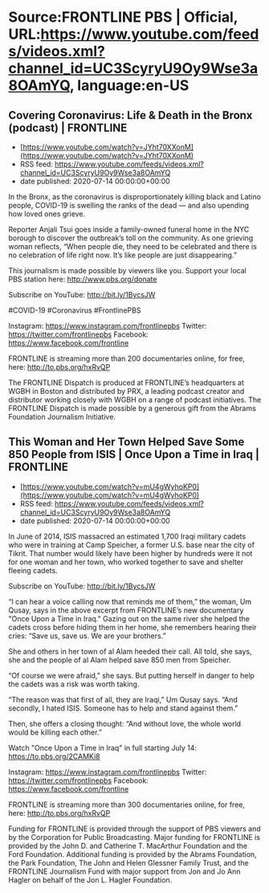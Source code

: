 # Source:FRONTLINE PBS | Official, URL:https://www.youtube.com/feeds/videos.xml?channel_id=UC3ScyryU9Oy9Wse3a8OAmYQ, language:en-US

## Covering Coronavirus: Life & Death in the Bronx (podcast) | FRONTLINE
 - [https://www.youtube.com/watch?v=JYht70XXonM](https://www.youtube.com/watch?v=JYht70XXonM)
 - RSS feed: https://www.youtube.com/feeds/videos.xml?channel_id=UC3ScyryU9Oy9Wse3a8OAmYQ
 - date published: 2020-07-14 00:00:00+00:00

In the Bronx, as the coronavirus is disproportionately killing black and Latino people, COVID-19 is swelling the ranks of the dead — and also upending how loved ones grieve.

Reporter Anjali Tsui goes inside a family-owned funeral home in the NYC borough to discover the outbreak’s toll on the community. As one grieving woman reflects, “When people die, they need to be celebrated and there is no celebration of life right now. It’s like people are just disappearing.”

This journalism is made possible by viewers like you. Support your local PBS station here: http://www.pbs.org/donate

Subscribe on YouTube: http://bit.ly/1BycsJW

#COVID-19 #Coronavirus #FrontlinePBS 

Instagram: https://www.instagram.com/frontlinepbs
Twitter: https://twitter.com/frontlinepbs
Facebook: https://www.facebook.com/frontline

FRONTLINE is streaming more than 200 documentaries online, for free, here: http://to.pbs.org/hxRvQP 

The FRONTLINE Dispatch is produced at FRONTLINE’s headquarters at WGBH in Boston and distributed by PRX, a leading podcast creator and distributor working closely with WGBH on a range of podcast initiatives. The FRONTLINE Dispatch is made possible by a generous gift from the Abrams Foundation Journalism Initiative.

## This Woman and Her Town Helped Save Some 850 People from ISIS | Once Upon a Time in Iraq | FRONTLINE
 - [https://www.youtube.com/watch?v=mU4gWyhoKP0](https://www.youtube.com/watch?v=mU4gWyhoKP0)
 - RSS feed: https://www.youtube.com/feeds/videos.xml?channel_id=UC3ScyryU9Oy9Wse3a8OAmYQ
 - date published: 2020-07-14 00:00:00+00:00

In June of 2014, ISIS massacred an estimated 1,700 Iraqi military cadets who were in training at Camp Speicher, a former U.S. base near the city of Tikrit. That number would likely have been higher by hundreds were it not for one woman and her town, who worked together to save and shelter fleeing cadets.

Subscribe on YouTube: http://bit.ly/1BycsJW

“I can hear a voice calling now that reminds me of them,” the woman, Um Qusay, says in the above excerpt from FRONTLINE’s new documentary "Once Upon a Time in Iraq." Gazing out on the same river she helped the cadets cross before hiding them in her home, she remembers hearing their cries: “Save us, save us. We are your brothers.” 

She and others in her town of al Alam heeded their call. All told, she says, she and the people of al Alam helped save 850 men from Speicher.

“Of course we were afraid,” she says. But putting herself in danger to help the cadets was a risk was worth taking.

“The reason was that first of all, they are Iraqi,” Um Qusay says. “And secondly, I hated ISIS. Someone has to help and stand against them.”

Then, she offers a closing thought: “And without love, the whole world would be killing each other.”

 Watch "Once Upon a Time in Iraq" in full starting July 14: https://to.pbs.org/2CAMKi8

Instagram: https://www.instagram.com/frontlinepbs
Twitter: https://twitter.com/frontlinepbs
Facebook: https://www.facebook.com/frontline

FRONTLINE is streaming more than 300 documentaries online, for free, here: http://to.pbs.org/hxRvQP 

Funding for FRONTLINE is provided through the support of PBS viewers and by the Corporation for Public Broadcasting. Major funding for FRONTLINE is provided by the John D. and Catherine T. MacArthur Foundation and the Ford Foundation. Additional funding is provided by the Abrams Foundation, the Park Foundation, The John and Helen Glessner Family Trust, and the FRONTLINE Journalism Fund with major support from Jon and Jo Ann Hagler on behalf of the Jon L. Hagler Foundation.


